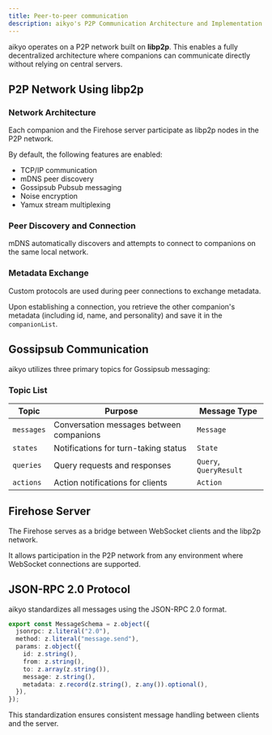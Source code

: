```yaml
---
title: Peer-to-peer communication
description: aikyo's P2P Communication Architecture and Implementation Details
---
```

aikyo operates on a P2P network built on **libp2p**. This enables a fully decentralized architecture where companions can communicate directly without relying on central servers.

## P2P Network Using libp2p

### Network Architecture

Each companion and the Firehose server participate as libp2p nodes in the P2P network.

By default, the following features are enabled:
- TCP/IP communication
- mDNS peer discovery
- Gossipsub Pubsub messaging
- Noise encryption
- Yamux stream multiplexing

### Peer Discovery and Connection

mDNS automatically discovers and attempts to connect to companions on the same local network.

### Metadata Exchange

Custom protocols are used during peer connections to exchange metadata.

Upon establishing a connection, you retrieve the other companion's metadata (including id, name, and personality) and save it in the `companionList`.

## Gossipsub Communication

aikyo utilizes three primary topics for Gossipsub messaging:

### Topic List

| Topic | Purpose | Message Type |
|-------|---------|-------------|
| `messages` | Conversation messages between companions | `Message` |
| `states` | Notifications for turn-taking status | `State` |
| `queries` | Query requests and responses | `Query`, `QueryResult` |
| `actions` | Action notifications for clients | `Action` |

## Firehose Server

The Firehose serves as a bridge between WebSocket clients and the libp2p network.

It allows participation in the P2P network from any environment where WebSocket connections are supported.

## JSON-RPC 2.0 Protocol

aikyo standardizes all messages using the JSON-RPC 2.0 format.

```typescript
export const MessageSchema = z.object({
  jsonrpc: z.literal("2.0"),
  method: z.literal("message.send"),
  params: z.object({
    id: z.string(),
    from: z.string(),
    to: z.array(z.string()),
    message: z.string(),
    metadata: z.record(z.string(), z.any()).optional(),
  }),
});
```

This standardization ensures consistent message handling between clients and the server.